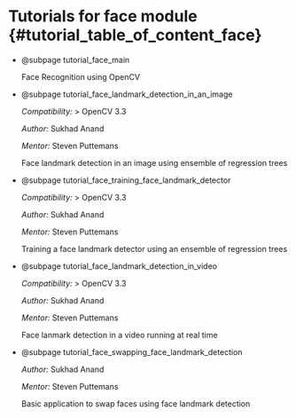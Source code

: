 Tutorials for face module {#tutorial_table_of_content_face}
=========================

-   @subpage tutorial_face_main

    Face Recognition using OpenCV

-   @subpage tutorial_face_landmark_detection_in_an_image

    *Compatibility:* \> OpenCV 3.3

    *Author:* Sukhad Anand

    *Mentor:* Steven Puttemans

    Face landmark detection in an image using ensemble of regression trees

-   @subpage tutorial_face_training_face_landmark_detector

    *Compatibility:* \> OpenCV 3.3

    *Author:* Sukhad Anand

    *Mentor:* Steven Puttemans

    Training a face landmark detector using an ensemble of regression trees

-   @subpage tutorial_face_landmark_detection_in_video

    *Compatibility:* \> OpenCV 3.3

    *Author:* Sukhad Anand

    *Mentor:* Steven Puttemans

    Face lanmark detection in a video running at real time

-   @subpage tutorial_face_swapping_face_landmark_detection

    *Author:* Sukhad Anand

    *Mentor:* Steven Puttemans

    Basic application to swap faces using face landmark detection
